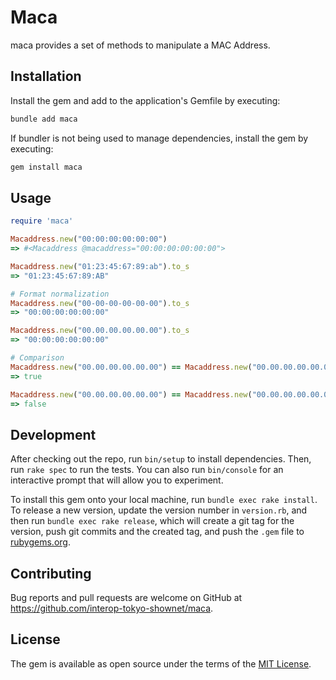 # Maca

maca provides a set of methods to manipulate a MAC Address.

## Installation

Install the gem and add to the application's Gemfile by executing:

```bash
bundle add maca
```

If bundler is not being used to manage dependencies, install the gem by executing:

```bash
gem install maca
```

## Usage

```ruby
require 'maca'

Macaddress.new("00:00:00:00:00:00")
=> #<Macaddress @macaddress="00:00:00:00:00:00">

Macaddress.new("01:23:45:67:89:ab").to_s
=> "01:23:45:67:89:AB"

# Format normalization
Macaddress.new("00-00-00-00-00-00").to_s
=> "00:00:00:00:00:00"

Macaddress.new("00.00.00.00.00.00").to_s
=> "00:00:00:00:00:00"

# Comparison
Macaddress.new("00.00.00.00.00.00") == Macaddress.new("00.00.00.00.00.00")
=> true

Macaddress.new("00.00.00.00.00.00") == Macaddress.new("00.00.00.00.00.01")
=> false
```

## Development

After checking out the repo, run `bin/setup` to install dependencies. Then, run `rake spec` to run the tests. You can also run `bin/console` for an interactive prompt that will allow you to experiment.

To install this gem onto your local machine, run `bundle exec rake install`. To release a new version, update the version number in `version.rb`, and then run `bundle exec rake release`, which will create a git tag for the version, push git commits and the created tag, and push the `.gem` file to [rubygems.org](https://rubygems.org).

## Contributing

Bug reports and pull requests are welcome on GitHub at https://github.com/interop-tokyo-shownet/maca.

## License

The gem is available as open source under the terms of the [MIT License](https://opensource.org/licenses/MIT).
